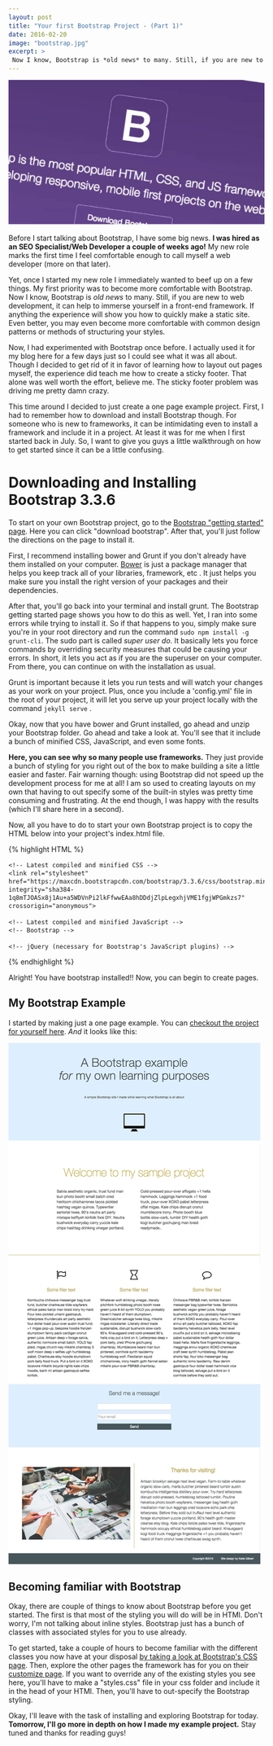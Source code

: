 ```yaml
---
layout: post
title: "Your first Bootstrap Project - (Part 1)"
date: 2016-02-20
image: "bootstrap.jpg"
excerpt: >
 Now I know, Bootstrap is *old news* to many. Still, if you are new to web development, it can help to immerse yourself in a front-end framework. If anything the experience will show you how to quickly make a static site.
---
```


![Bootstrap Tutorial](/assets/bootstrap.jpg)

Before I start talking about Bootstrap, I have some big news. **I was hired as an SEO Specialist/Web Developer a couple of weeks ago!** My new role marks the first time I feel comfortable enough to call myself a web developer (more on that later).

Yet, once I started my new role I immediately wanted to beef up on a few things. My first priority was to become more comfortable with Bootstrap. Now I know, Bootstrap is *old news* to many. Still, if you are new to web development, it can help to immerse yourself in a front-end framework. If anything the experience will show you how to quickly make a static site. Even better, you may even become more comfortable with common design patterns or methods of structuring your styles.  

Now, I had experimented with Bootstrap once before. I actually used it for my blog here for a few days just so I could see what it was all about. Though I decided to get rid of it in favor of learning how to layout out pages myself, the experience did teach me how to create a sticky footer. That alone was well worth the effort, believe me. The sticky footer problem was driving me pretty damn crazy.

This time around I decided to just create a one page example project. First, I had to remember how to download and install Bootstrap though. For someone who is new to frameworks, it can be intimidating even to install a framework and include it in a project. At least it was for me when I first started back in July. So, I want to give you guys a little walkthrough on how to get started since it can be a little confusing.

# Downloading and Installing Bootstrap 3.3.6

To start on your own Bootstrap project, go to the [Bootstrap "getting started" page](http://getbootstrap.com/getting-started/). Here you can click "download bootstrap". After that, you'll just follow the directions on the page to install it.

First, I recommend installing bower and Grunt if you don't already have them installed on your computer.
[Bower](http://bower.io/) is just a package manager that helps you keep track all of your libraries, framework, etc . It just helps you make sure you install the right version of your packages and their dependencies.

After that, you'll go back into your terminal and install grunt. The Bootstrap getting started page shows you how to do this as well. Yet, I ran into some errors while trying to install it. So if that happens to you, simply make sure you're in your root directory and run the command ```sudo npm install -g grunt-cli```. The sudo part is called *super user do*. It basically lets you force commands by overriding security measures that could be causing your errors. In short, it lets you act as if you are the superuser on your computer. From there, you can continue on with the installation as usual.

Grunt is important because it lets you run tests and will watch your changes as your work on your project. Plus, once you include a 'config.yml' file in the root of your project, it will let you serve up your project locally with the command ```jekyll serve``` .

Okay, now that you have bower and Grunt installed, go ahead and unzip your Bootstrap folder. Go ahead and take a look at. You'll see that it include a bunch of minified CSS, JavaScript, and even some fonts.

**Here, you can see why so many people use frameworks.** They just provide a bunch of styling for you right out of the box to make building a site a little easier and faster. Fair warning though: using Bootstrap did not speed up the development process for me at all! I am so used to creating layouts on my own that having to out specify some of the built-in styles was pretty time consuming and frustrating. At the end though, I was happy with the results (which I'll share here in a second).

Now, all you have to do to start your own Bootstrap project is to copy the HTML below into your project's index.html file.

{% highlight HTML %}
<!DOCTYPE html>
<html lang="en">
  <head>
    <meta charset="utf-8">
    <meta http-equiv="X-UA-Compatible" content="IE=edge">
    <meta name="viewport" content="width=device-width, initial-scale=1">
    <!-- The above 3 meta tags *must* come first in the head; any other head content must come *after* these tags -->
    <title>Bootstrap 101 Template</title>
    <body>

    <!-- Latest compiled and minified CSS -->
    <link rel="stylesheet" href="https://maxcdn.bootstrapcdn.com/bootstrap/3.3.6/css/bootstrap.min.css" integrity="sha384-1q8mTJOASx8j1Au+a5WDVnPi2lkFfwwEAa8hDDdjZlpLegxhjVME1fgjWPGmkzs7" crossorigin="anonymous">

    <!-- Latest compiled and minified JavaScript -->
    <!-- Bootstrap -->

    <!-- jQuery (necessary for Bootstrap's JavaScript plugins) -->
   <script src="https://ajax.googleapis.com/ajax/libs/jquery/1.11.3/jquery.min.js"></script>

   <!-- Include all compiled plugins (below), or include individual files as needed -->
   <script src="https://maxcdn.bootstrapcdn.com/bootstrap/3.3.6/js/bootstrap.min.js" integrity="sha384-0mSbJDEHialfmuBBQP6A4Qrprq5OVfW37PRR3j5ELqxss1yVqOtnepnHVP9aJ7xS" crossorigin="anonymous"></script>

  </head>
  </body>
</html>

{% endhighlight %}

Alright! You have bootstrap installed!! Now, you can begin to create pages.

## My Bootstrap Example

I started by making just a one page example. You can [checkout the project for yourself here](https://github.com/ktagilbert/Bootstrap-Example). *And* it looks like this:

![Example bootstrap project](/assets/bootstrapExample2.jpg)

## Becoming familiar with Bootstrap

Okay, there are couple of things to know about Bootstrap before you get started. The first is that most of the styling you will do will be in HTMl. Don't worry, I'm not talking about inline styles. Bootstrap just has a bunch of classes with associated styles for you to use already.

To get started, take a couple of hours to become familiar with the different classes you now have at your disposal [by taking a look at Bootstrap's CSS page](http://getbootstrap.com/css/). Then, explore the other pages the framework has for you on their [customize page](http://getbootstrap.com/customize/). If you want to override any of the existing styles you see here, you'll have to make a "styles.css" file in your css folder and include it in the head of your HTMl. Then, you'll have to out-specify the Bootstrap styling.

Okay, I'll leave with the task of installing and exploring Bootstrap for today. **Tomorrow, I'll go more in depth on how I made my example project.** Stay tuned and thanks for reading guys!
